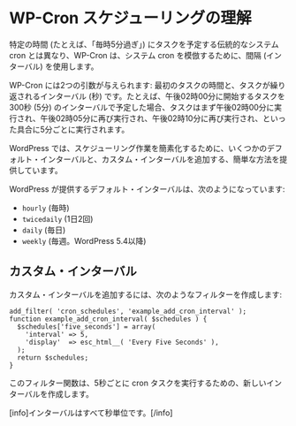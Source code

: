 <!--
# Understanding WP-Cron Scheduling
-->

# WP-Cron スケジューリングの理解

<!--
Unlike a traditional system cron that schedules tasks for specific times (e.g. "every hour at 5 minutes past the hour"), WP-Cron uses intervals to simulate a system cron.
-->

特定の時間 (たとえば、「毎時5分過ぎ」) にタスクを予定する伝統的なシステム cron とは異なり、WP-Cron は、システム cron を模倣するために、間隔 (インターバル) を使用します。

<!--
WP-Cron is given two arguments: the time for the first task, and an interval (in seconds) after which the task should be repeated. For example, if you schedule a task to begin at 2:00PM with an interval of 300 seconds (five minutes), the task would first run at 2:00PM and then again at 2:05PM, then again at 2:10PM, and so on, every five minutes.
-->

WP-Cron には2つの引数が与えられます: 最初のタスクの時間と、タスクが繰り返されるインターバル (秒) です。たとえば、午後02時00分に開始するタスクを300秒 (5分) のインターバルで予定した場合、タスクはまず午後02時00分に実行され、午後02時05分に再び実行され、午後02時10分に再び実行され、といった具合に5分ごとに実行されます。

<!--
To simplify scheduling tasks, WordPress provides some default intervals and an easy method for adding custom intervals.
-->

WordPress では、スケジューリング作業を簡素化するために、いくつかのデフォルト・インターバルと、カスタム・インターバルを追加する、簡単な方法を提供しています。

<!--
The default intervals provided by WordPress are:
-->

WordPress が提供するデフォルト・インターバルは、次のようになっています:

<!--
- hourly
- twicedaily
- daily
- weekly (since WP 5.4)
-->

- `hourly` (毎時)
- `twicedaily` (1日2回)
- `daily` (毎日)
- `weekly` (毎週。WordPress 5.4以降)

<!--
## Custom Intervals
-->

## カスタム・インターバル

<!--
To add a custom interval, you can create a filter, such as:
-->

カスタム・インターバルを追加するには、次のようなフィルターを作成します:

```
add_filter( 'cron_schedules', 'example_add_cron_interval' );
function example_add_cron_interval( $schedules ) { 
  $schedules['five_seconds'] = array(
    'interval' => 5,
    'display'  => esc_html__( 'Every Five Seconds' ),
  );
  return $schedules;
}
```

<!--
This filter function creates a new interval that will allow us to run a cron task every five seconds.
-->

このフィルター関数は、5秒ごとに cron タスクを実行するための、新しいインターバルを作成します。

<!--
[info]All intervals are in seconds.[/info]
-->

[info]インターバルはすべて秒単位です。[/info]
